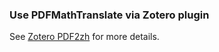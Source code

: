 ### Use PDFMathTranslate via Zotero plugin

See [Zotero PDF2zh](https://github.com/guaguastandup/zotero-pdf2zh) for more details.